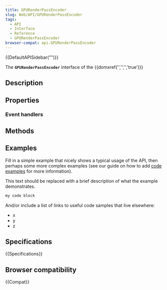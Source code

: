 ```yaml
---
title: GPURenderPassEncoder
slug: Web/API/GPURenderPassEncoder
tags:
  - API
  - Interface
  - Reference
  - GPURenderPassEncoder
browser-compat: api.GPURenderPassEncoder
---
```

{{DefaultAPISidebar("")}}

The **`GPURenderPassEncoder`** interface of the {{domxref('','','','true')}} 

## Description

 

## Properties



### Event handlers



## Methods



## Examples

Fill in a simple example that nicely shows a typical usage of the API, then perhaps some more complex examples (see our guide on how to add [code examples](/en-US/docs/MDN/Contribute/Structures/Code_examples) for more information).

This text should be replaced with a brief description of what the example demonstrates.

```js
my code block
```

And/or include a list of links to useful code samples that live elsewhere:

*   x
*   y
*   z

## Specifications

{{Specifications}}

## Browser compatibility

{{Compat}}

